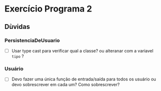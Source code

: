 # Exercício Programa 2

## Dùvidas

### PersistenciaDeUsuario

- [ ] Usar type cast para verificar qual a classe? ou alteranar com a variavel `tipo` ?

### Usuário

- [ ] Devo fazer uma única função de entrada/saída para todos os usuário ou devo sobrescrever em cada um? Como sobrescrever?
